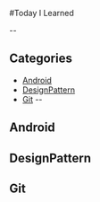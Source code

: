 #Today I Learned

--
 ## Categories
* [Android](#Android)
* [DesignPattern](#DesignPattern)
* [Git](Git)
--

## Android

## DesignPattern

## Git
